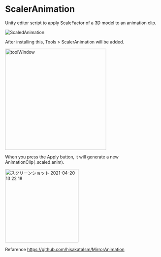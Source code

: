 # ScalerAnimation

Unity editor script to apply ScaleFactor of a 3D model to an animation clip.<br>

![ScaledAnimation](https://user-images.githubusercontent.com/57790558/115342835-d64ec000-a1e5-11eb-83f4-cf3b44d1d3bf.gif)


After installing this, Tools > ScalerAnimation will be added.<br>

<img width="328" alt="toolWindow" src="https://user-images.githubusercontent.com/57790558/115343246-920fef80-a1e6-11eb-8b14-c011956b4fbe.png">

When you press the Apply button, it will generate a new AnimationClip(<filename>_scaled.anim).<br>

<img width="238" alt="スクリーンショット 2021-04-20 13 22 18" src="https://user-images.githubusercontent.com/57790558/115479943-75c29000-a284-11eb-9ea9-c3c80a23597a.png">

Refarence
https://github.com/hisakataIsm/MirrorAnimation
